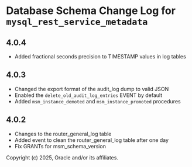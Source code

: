 # Database Schema Change Log for `mysql_rest_service_metadata`

## 4.0.4

- Added fractional seconds precision to TIMESTAMP values in log tables

## 4.0.3

- Changed the export format of the audit_log dump to valid JSON
- Enabled the `delete_old_audit_log_entries` EVENT by default
- Added `msm_instance_demoted` and `msm_instance_promoted` procedures

## 4.0.2

- Changes to the router_general_log table
- Added event to clean the router_general_log table after one day
- Fix GRANTs for msm_schema_version

Copyright (c) 2025, Oracle and/or its affiliates.
